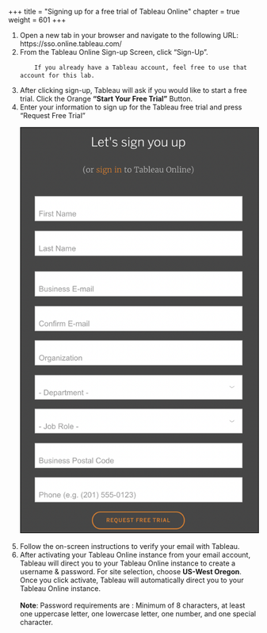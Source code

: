 +++
title = "Signing up for a free trial of Tableau Online"
chapter = true
weight = 601
+++

<div style="text-align: left">

   <ol>
       <li> Open a new tab in your browser and navigate to the following URL: https://sso.online.tableau.com/
</li>
      <li> From the Tableau Online Sign-up Screen, click “Sign-Up”.  

        If you already have a Tableau account, feel free to use that account for this lab. 
</li>
       
        
<li>After clicking sign-up, Tableau will ask if you would like to start a free trial.  Click the Orange <b>“Start Your Free Trial”</b> Button.    </li>
       <li>Enter your information to sign up for the Tableau free trial and press “Request Free Trial”
       </li>
       <img src="../../images/dremio42.png" style="margin:15px 0px; border:1px solid black"/>
    <li>Follow the on-screen instructions to verify your email with Tableau.  </li>
    
  <li>After activating your Tableau Online instance from your email account, Tableau will direct you to your Tableau Online instance to create a username & password.  For site selection, choose <b>US-West Oregon</b>.  Once you click activate, Tableau will automatically direct you to your Tableau Online instance. 
</li>

<br/>
<b>Note</b>: Password requirements are : Minimum of 8 characters,  at least one uppercase letter, one lowercase letter, one number, and one special character.

 </ol>
</div>
